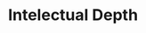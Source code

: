 ---
title: Intelectual Depth
description: Working with philosophy, psychotherapy and science
image: images/books.jpg
template: coltrane/content.html
publish_date: 2024-04-16 19:26:02
---